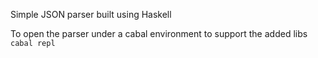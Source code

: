 Simple JSON parser built using Haskell

To open the parser under a cabal environment to support the added libs
`cabal repl`
